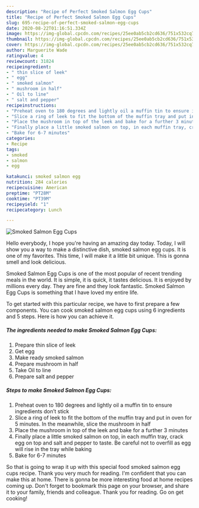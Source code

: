 ```yaml
---
description: "Recipe of Perfect Smoked Salmon Egg Cups"
title: "Recipe of Perfect Smoked Salmon Egg Cups"
slug: 695-recipe-of-perfect-smoked-salmon-egg-cups
date: 2020-08-22T01:16:51.334Z
image: https://img-global.cpcdn.com/recipes/25ee0ab5cb2cd636/751x532cq70/smoked-salmon-egg-cups-recipe-main-photo.jpg
thumbnail: https://img-global.cpcdn.com/recipes/25ee0ab5cb2cd636/751x532cq70/smoked-salmon-egg-cups-recipe-main-photo.jpg
cover: https://img-global.cpcdn.com/recipes/25ee0ab5cb2cd636/751x532cq70/smoked-salmon-egg-cups-recipe-main-photo.jpg
author: Marguerite Wade
ratingvalue: 4
reviewcount: 31824
recipeingredient:
- " thin slice of leek"
- " egg"
- " smoked salmon"
- " mushroom in half"
- " Oil to line"
- " salt and pepper"
recipeinstructions:
- "Preheat oven to 180 degrees and lightly oil a muffin tin to ensure ingredients don’t stick"
- "Slice a ring of leek to fit the bottom of the muffin tray and put in oven for 5 minutes. In the meanwhile, slice the mushroom in half"
- "Place the mushroom in top of the leek and bake for a further 3 minutes"
- "Finally place a little smoked salmon on top, in each muffin tray, crack egg on top and salt and pepper to taste. Be careful not to overfill as egg will rise in the tray while baking"
- "Bake for 6-7 minutes"
categories:
- Recipe
tags:
- smoked
- salmon
- egg

katakunci: smoked salmon egg 
nutrition: 284 calories
recipecuisine: American
preptime: "PT28M"
cooktime: "PT39M"
recipeyield: "1"
recipecategory: Lunch

---
```



![Smoked Salmon Egg Cups](https://img-global.cpcdn.com/recipes/25ee0ab5cb2cd636/751x532cq70/smoked-salmon-egg-cups-recipe-main-photo.jpg)

Hello everybody, I hope you're having an amazing day today. Today, I will show you a way to make a distinctive dish, smoked salmon egg cups. It is one of my favorites. This time, I will make it a little bit unique. This is gonna smell and look delicious.

Smoked Salmon Egg Cups is one of the most popular of recent trending meals in the world. It is simple, it is quick, it tastes delicious. It is enjoyed by millions every day. They are fine and they look fantastic. Smoked Salmon Egg Cups is something that I have loved my entire life.




To get started with this particular recipe, we have to first prepare a few components. You can cook smoked salmon egg cups using 6 ingredients and 5 steps. Here is how you can achieve it.

<!--inarticleads1-->

##### The ingredients needed to make Smoked Salmon Egg Cups:

1. Prepare  thin slice of leek
1. Get  egg
1. Make ready  smoked salmon
1. Prepare  mushroom in half
1. Take  Oil to line
1. Prepare  salt and pepper




<!--inarticleads2-->

##### Steps to make Smoked Salmon Egg Cups:

1. Preheat oven to 180 degrees and lightly oil a muffin tin to ensure ingredients don’t stick
1. Slice a ring of leek to fit the bottom of the muffin tray and put in oven for 5 minutes. In the meanwhile, slice the mushroom in half
1. Place the mushroom in top of the leek and bake for a further 3 minutes
1. Finally place a little smoked salmon on top, in each muffin tray, crack egg on top and salt and pepper to taste. Be careful not to overfill as egg will rise in the tray while baking
1. Bake for 6-7 minutes




So that is going to wrap it up with this special food smoked salmon egg cups recipe. Thank you very much for reading. I'm confident that you can make this at home. There is gonna be more interesting food at home recipes coming up. Don't forget to bookmark this page on your browser, and share it to your family, friends and colleague. Thank you for reading. Go on get cooking!
